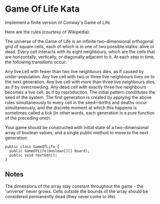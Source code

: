 # Game Of Life Kata

Implement a finite version of Conway's Game of Life.

Here are the rules (courtesy of Wikipedia):

The universe of the Game of Life is an infinite two-dimensional orthogonal grid of square cells, each of which is in one of two possible states: alive or dead. Every cell interacts with its eight neighbours, which are the cells that are horizontally, vertically, or diagonally adjacent to it. At each step in time, the following transitions occur:

Any live cell with fewer than two live neighbours dies, as if caused by under-population.
Any live cell with two or three live neighbours lives on to the next generation.
Any live cell with more than three live neighbours dies, as if by overcrowding.
Any dead cell with exactly three live neighbours becomes a live cell, as if by reproduction.
The initial pattern constitutes the seed of the system. The first generation is created by applying the above rules simultaneously to every cell in the seed—births and deaths occur simultaneously, and the discrete moment at which this happens is sometimes called a tick (in other words, each generation is a pure function of the preceding one)\

Your game should be constructed with initial state of a two-dimensional array of boolean values, and a single public method to move to the next generation:
```
public class GameOfLife {
  public GameOfLife(boolean[][] board);
  public void nextGen();
}
```
## Notes
The dimensions of the array stay constant throughout the game - the 'universe' never grows.
Cells outside the bounds of the array should be considered permanently dead (they never come to life).